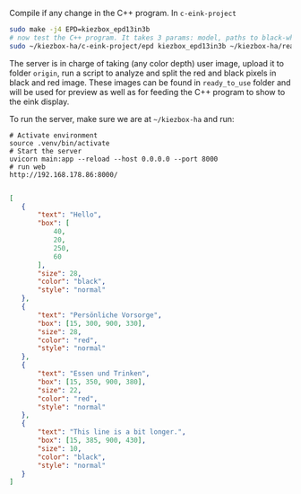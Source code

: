

Compile if any change in the C++ program. In `c-eink-project`
```bash
sudo make -j4 EPD=kiezbox_epd13in3b
# now test the C++ program. It takes 3 params: model, paths to black-white and red-white images.
sudo ~/kiezbox-ha/c-eink-project/epd kiezbox_epd13in3b ~/kiezbox-ha/ready_to_use/static1_black_white.bmp ~/kiezbox-ha/ready_to_use/static1_red_white.bmp
```


The server is in charge of taking (any color depth) user image, upload it to folder `origin`, run a script to analyze and split the red and black pixels in black and red image.
These images can be found in `ready_to_use` folder and will be used for preview as well as for feeding the C++ program to show to the eink display.

To run the server, make sure we are at `~/kiezbox-ha` and run:
```
# Activate environment
source .venv/bin/activate
# Start the server
uvicorn main:app --reload --host 0.0.0.0 --port 8000
# run web
http://192.168.178.86:8000/


```
 

 ```json
 [
    {
        "text": "Hello",
        "box": [
            40,
            20,
            250,
            60
        ],
        "size": 28,
        "color": "black",
        "style": "normal"
    },
    {
        "text": "Persönliche Vorsorge",
        "box": [15, 300, 900, 330],
        "size": 28,
        "color": "red",
        "style": "normal"
    },
    {
        "text": "Essen und Trinken",
        "box": [15, 350, 900, 380],
        "size": 22,
        "color": "red",
        "style": "normal"
    },
    {
        "text": "This line is a bit longer.",
        "box": [15, 385, 900, 430],
        "size": 10,
        "color": "black",
        "style": "normal"
    }
]
```